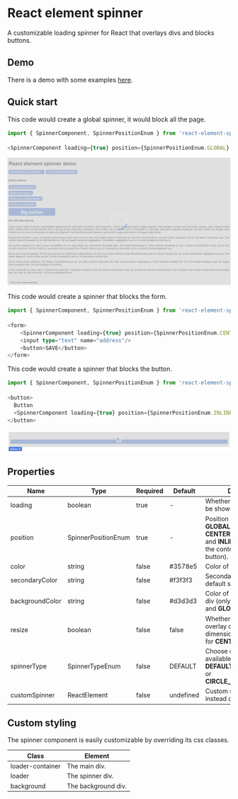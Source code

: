 # React element spinner

A customizable loading spinner for React that overlays divs and blocks buttons.

## Demo

There is a demo with some examples [here](https://fergomap.github.io/react-element-spinner-demo/).

## Quick start

This code would create a global spinner, it would block all the page.

```typescript
import { SpinnerComponent, SpinnerPositionEnum } from 'react-element-spinner';

<SpinnerComponent loading={true} position={SpinnerPositionEnum.GLOBAL} />
```

![global](https://raw.githubusercontent.com/fergomap/react-element-spinner/master/images//global.png)

This code would create a spinner that blocks the form.

```typescript
import { SpinnerComponent, SpinnerPositionEnum } from 'react-element-spinner';

<form>
    <SpinnerComponent loading={true} position={SpinnerPositionEnum.CENTERED} />
    <input type="text" name="address"/>
    <button>SAVE</button>
</form>
```

This code would create a spinner that blocks the button.

```typescript
import { SpinnerComponent, SpinnerPositionEnum } from 'react-element-spinner';

<button>
  Button
  <SpinnerComponent loading={true} position={SpinnerPositionEnum.INLINE} color="#498DFF"/>
</button>
```

![elements](https://raw.githubusercontent.com/fergomap/react-element-spinner/master/images/elements.png)

## Properties

| Name | Type | Required | Default | Description |
| --- | --- | --- | --- | --- |
| loading | boolean | true | - | Whether the spinner has to be shown or not. |
| position | SpinnerPositionEnum | true | - | Position of the spinner: **GLOBAL** for all the page, **CENTERED** to overlay a div and **INLINE** to be next to the content (for example a button). |
| color | string | false | #3578e5 | Color of the spinner |
| secondaryColor | string | false | #f3f3f3 | Secondary color of the default spinner. |
| backgroundColor | string | false | #d3d3d3 | Color of the background div (only for **CENTERED** and **GLOBAL**). |
| resize | boolean | false | false | Whether to resize the overlay div or not when dimensions change (only for **CENTERED**). |
| spinnerType | SpinnerTypeEnum | false | DEFAULT | Choose one of the three available spinners: **DEFAULT**, **CIRCLE_DOTS** or **CIRCLE_DOTS_COLLAPSE**. |
| customSpinner | ReactElement | false | undefined | Custom spinner to use instead of the default ones. |

## Custom styling

The spinner component is easily customizable by overriding its css classes.

| Class | Element |
| --- | --- |
| loader-container | The main div. |
| loader | The spinner div. |
| background | The background div. |
